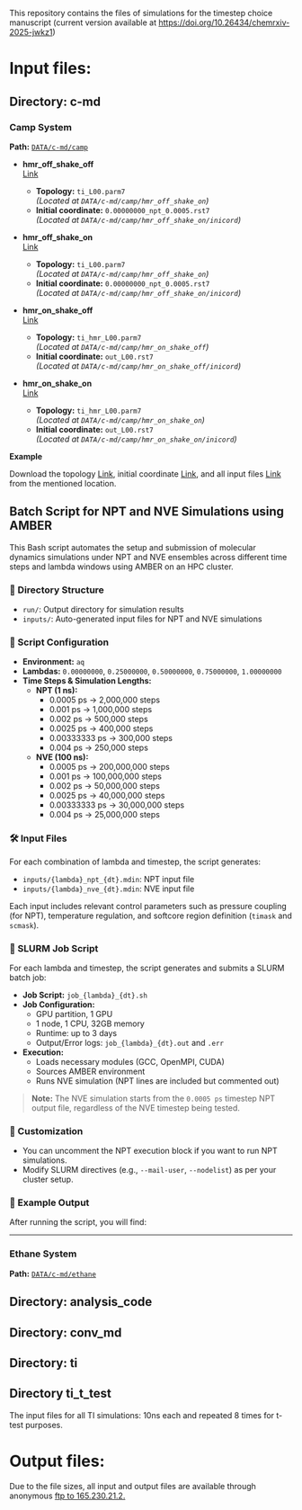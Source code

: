 This repository contains the files of simulations for the timestep choice manuscript (current version available at https://doi.org/10.26434/chemrxiv-2025-jwkz1)

# Input files: #
## Directory: c-md ##

### Camp System
**Path:** [`DATA/c-md/camp`](https://github.com/NgFEP/timestep-choice/tree/main/DATA/c-md/camp)

- **hmr_off_shake_off**  
  [Link](https://github.com/NgFEP/timestep-choice/tree/main/DATA/c-md/camp/hmr_off_shake_off)

  - **Topology:** `ti_L00.parm7`  
    *(Located at `DATA/c-md/camp/hmr_off_shake_on`)*
  - **Initial coordinate:** `0.00000000_npt_0.0005.rst7`  
    *(Located at `DATA/c-md/camp/hmr_off_shake_on/inicord`)*

- **hmr_off_shake_on**  
  [Link](https://github.com/NgFEP/timestep-choice/tree/main/DATA/c-md/camp/hmr_off_shake_on)

  - **Topology:** `ti_L00.parm7`  
    *(Located at `DATA/c-md/camp/hmr_off_shake_on`)*
  - **Initial coordinate:** `0.00000000_npt_0.0005.rst7`  
    *(Located at `DATA/c-md/camp/hmr_off_shake_on/inicord`)*

- **hmr_on_shake_off**  
  [Link](https://github.com/NgFEP/timestep-choice/tree/main/DATA/c-md/camp/hmr_on_shake_off)

  - **Topology:** `ti_hmr_L00.parm7`  
    *(Located at `DATA/c-md/camp/hmr_on_shake_off`)*
  - **Initial coordinate:** `out_L00.rst7`  
    *(Located at `DATA/c-md/camp/hmr_on_shake_off/inicord`)*

- **hmr_on_shake_on**  
  [Link](https://github.com/NgFEP/timestep-choice/tree/main/DATA/c-md/camp/hmr_on_shake_on)

  - **Topology:** `ti_hmr_L00.parm7`  
    *(Located at `DATA/c-md/camp/hmr_on_shake_on`)*
  - **Initial coordinate:** `out_L00.rst7`  
    *(Located at `DATA/c-md/camp/hmr_on_shake_on/inicord`)*

**Example**

Download the topology [Link](https://github.com/NgFEP/timestep-choice/tree/main/DATA/c-md/camp/hmr_on_shake_on/ti_hmr_L00.parm7), initial coordinate [Link](https://github.com/NgFEP/timestep-choice/tree/main/DATA/c-md/camp/hmr_on_shake_on/inicord/0.00000000_npt_0.0005.rst7), and all input files [Link](https://github.com/NgFEP/timestep-choice/tree/main/DATA/c-md/camp/hmr_on_shake_on/inputs) from the mentioned location.

## Batch Script for NPT and NVE Simulations using AMBER

This Bash script automates the setup and submission of molecular dynamics simulations under NPT and NVE ensembles across different time steps and lambda windows using AMBER on an HPC cluster.

### 📂 Directory Structure

- `run/`: Output directory for simulation results
- `inputs/`: Auto-generated input files for NPT and NVE simulations

### 🔧 Script Configuration

- **Environment:** `aq`
- **Lambdas:** `0.00000000`, `0.25000000`, `0.50000000`, `0.75000000`, `1.00000000`
- **Time Steps & Simulation Lengths:**
  - **NPT (1 ns):**
    - 0.0005 ps → 2,000,000 steps
    - 0.001 ps → 1,000,000 steps
    - 0.002 ps → 500,000 steps
    - 0.0025 ps → 400,000 steps
    - 0.00333333 ps → 300,000 steps
    - 0.004 ps → 250,000 steps
  - **NVE (100 ns):**
    - 0.0005 ps → 200,000,000 steps
    - 0.001 ps → 100,000,000 steps
    - 0.002 ps → 50,000,000 steps
    - 0.0025 ps → 40,000,000 steps
    - 0.00333333 ps → 30,000,000 steps
    - 0.004 ps → 25,000,000 steps

### 🛠 Input Files

For each combination of lambda and timestep, the script generates:

- `inputs/{lambda}_npt_{dt}.mdin`: NPT input file
- `inputs/{lambda}_nve_{dt}.mdin`: NVE input file

Each input includes relevant control parameters such as pressure coupling (for NPT), temperature regulation, and softcore region definition (`timask` and `scmask`).

### 🚀 SLURM Job Script

For each lambda and timestep, the script generates and submits a SLURM batch job:

- **Job Script:** `job_{lambda}_{dt}.sh`
- **Job Configuration:**
  - GPU partition, 1 GPU
  - 1 node, 1 CPU, 32GB memory
  - Runtime: up to 3 days
  - Output/Error logs: `job_{lambda}_{dt}.out` and `.err`
- **Execution:**
  - Loads necessary modules (GCC, OpenMPI, CUDA)
  - Sources AMBER environment
  - Runs NVE simulation (NPT lines are included but commented out)

> **Note:** The NVE simulation starts from the `0.0005 ps` timestep NPT output file, regardless of the NVE timestep being tested.

### 📝 Customization

- You can uncomment the NPT execution block if you want to run NPT simulations.
- Modify SLURM directives (e.g., `--mail-user`, `--nodelist`) as per your cluster setup.

### 📌 Example Output

After running the script, you will find:




---

### Ethane System
**Path:** [`DATA/c-md/ethane`](https://github.com/NgFEP/timestep-choice/tree/main/DATA/c-md/ethane)

## Directory: analysis_code ##

## Directory: conv_md ##

## Directory: ti ##

## Directory ti_t_test ## 
The input files for all TI simulations: 10ns each and repeated 8 times for t-test purposes.

# Output files: #
  Due to the file sizes, all input and output files are available through anonymous [ftp to 165.230.21.2.](ftp://165.230.21.2/)  
